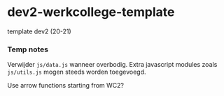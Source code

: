 # dev2-werkcollege-template
template dev2 (20-21)

### Temp notes

Verwijder ``js/data.js`` wanneer overbodig.
Extra javascript modules zoals ``js/utils.js`` mogen steeds worden toegevoegd.

Use arrow functions starting from WC2?